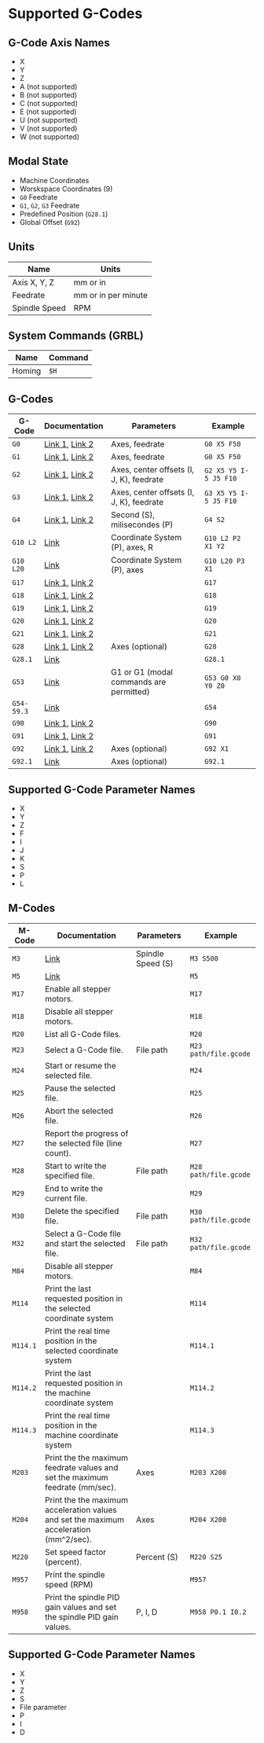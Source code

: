 # Supported G-Codes

## G-Code Axis Names
- X
- Y
- Z
- A (not supported)
- B (not supported)
- C (not supported)
- E (not supported)
- U (not supported)
- V (not supported)
- W (not supported)


## Modal State
- Machine Coordinates
- Worskspace Coordinates (9)
- `G0` Feedrate
- `G1`, `G2`, `G3` Feedrate
- Predefined Position (`G28.1`)
- Global Offset (`G92`)


## Units
| Name           | Units               |
| -------------- | ------------------- |
| Axis X, Y, Z   | mm or in            |
| Feedrate       | mm or in per minute |
| Spindle Speed  | RPM                 |


## System Commands (GRBL)
| Name   | Command |
| ------ | ------- |
| Homing | `$H`    |


## G-Codes

| G-Code     | Documentation                                                                                                         | Parameters                                     | Example                |
| ---------- | --------------------------------------------------------------------------------------------------------------------- | ---------------------------------------------- | ---------------------- |
| `G0`       | [Link 1](https://smoothieware.org/g0), [Link 2](http://linuxcnc.org/docs/html/gcode/g-code.html#gcode:g0)             | Axes, feedrate                                 | `G0 X5 F50`            |
| `G1`       | [Link 1](https://smoothieware.org/g1), [Link 2](http://linuxcnc.org/docs/html/gcode/g-code.html#gcode:g1)             | Axes, feedrate                                 | `G0 X5 F50`            |
| `G2`       | [Link 1](https://smoothieware.org/g2), [Link 2](http://linuxcnc.org/docs/html/gcode/g-code.html#gcode:g2-g3)          | Axes, center offsets (I, J, K), feedrate       | `G2 X5 Y5 I-5 J5 F10`  |
| `G3`       | [Link 1](https://smoothieware.org/g3), [Link 2](http://linuxcnc.org/docs/html/gcode/g-code.html#gcode:g2-g3)          | Axes, center offsets (I, J, K), feedrate       | `G3 X5 Y5 I-5 J5 F10`  |
| `G4`       | [Link 1](https://smoothieware.org/g4), [Link 2](http://linuxcnc.org/docs/html/gcode/g-code.html#gcode:g4)             | Second (S), milisecondes (P)                   | `G4 S2`                |
| `G10 L2`   | [Link](http://linuxcnc.org/docs/html/gcode/g-code.html#gcode:g10-l2)                                                  | Coordinate System (P), axes, R                 | `G10 L2 P2 X1 Y2`      |
| `G10 L20`  | [Link](http://linuxcnc.org/docs/html/gcode/g-code.html#gcode:g10-l20)                                                 | Coordinate System (P), axes                    | `G10 L20 P3 X1`        |
| `G17`      | [Link 1](https://smoothieware.org/g17), [Link 2](http://linuxcnc.org/docs/html/gcode/g-code.html#gcode:g17-g19.1)     |                                                | `G17`                  |
| `G18`      | [Link 1](https://smoothieware.org/g18), [Link 2](http://linuxcnc.org/docs/html/gcode/g-code.html#gcode:g17-g19.1)     |                                                | `G18`                  |
| `G19`      | [Link 1](https://smoothieware.org/g18), [Link 2](http://linuxcnc.org/docs/html/gcode/g-code.html#gcode:g17-g19.1)     |                                                | `G19`                  |
| `G20`      | [Link 1](https://smoothieware.org/g20), [Link 2](http://linuxcnc.org/docs/html/gcode/g-code.html#gcode:g20-g21)       |                                                | `G20`                  |
| `G21`      | [Link 1](https://smoothieware.org/g21), [Link 2](http://linuxcnc.org/docs/html/gcode/g-code.html#gcode:g20-g21)       |                                                | `G21`                  |
| `G28`      | [Link 1](https://smoothieware.org/g28-cnc), [Link 2](http://linuxcnc.org/docs/html/gcode/g-code.html#gcode:g28-g28.1) | Axes (optional)                                | `G28`                  |
| `G28.1`    | [Link](http://linuxcnc.org/docs/html/gcode/g-code.html#gcode:g28-g28.1)                                               |                                                | `G28.1`                |
| `G53`      | [Link](http://linuxcnc.org/docs/html/gcode/g-code.html#gcode:g53)                                                     | G1 or G1 (modal commands are permitted)        | `G53 G0 X0 Y0 Z0`      |
| `G54-59.3` | [Link](http://linuxcnc.org/docs/html/gcode/g-code.html#gcode:g54-g59.3)                                               |                                                | `G54`                  |
| `G90`      | [Link 1](https://smoothieware.org/g90), [Link 2](http://linuxcnc.org/docs/html/gcode/g-code.html#gcode:g90-g91)       |                                                | `G90`                  |
| `G91`      | [Link 1](https://smoothieware.org/g91), [Link 2](http://linuxcnc.org/docs/html/gcode/g-code.html#gcode:g90-g91)       |                                                | `G91`                  |
| `G92`      | [Link 1](https://smoothieware.org/g92), [Link 2](http://linuxcnc.org/docs/html/gcode/g-code.html#gcode:g92)           | Axes (optional)                                | `G92 X1`               |
| `G92.1`    | [Link](http://linuxcnc.org/docs/html/gcode/g-code.html#gcode:g92.1-g92.2)                                             | Axes (optional)                                | `G92.1`                |


## Supported G-Code Parameter Names
- X
- Y
- Z
- F
- I
- J
- K
- S
- P
- L


## M-Codes

| M-Code     | Documentation                                                                                           | Parameters        | Example               |
| ---------- | ------------------------------------------------------------------------------------------------------- | ----------------- | --------------------- |
| `M3`       | [Link](https://smoothieware.org/m3)                                                                     | Spindle Speed (S) | `M3 S500`             |
| `M5`       | [Link](https://smoothieware.org/m5)                                                                     |                   | `M5`                  |
| `M17`      | Enable all stepper motors.                                                                              |                   | `M17`                 |
| `M18`      | Disable all stepper motors.                                                                             |                   | `M18`                 |
| `M20`      | List all G-Code files.                                                                                  |                   | `M20`                 |
| `M23`      | Select a G-Code file.                                                                                   | File path         | `M23 path/file.gcode` |
| `M24`      | Start or resume the selected file.                                                                      |                   | `M24`                 |
| `M25`      | Pause the selected file.                                                                                |                   | `M25`                 |
| `M26`      | Abort the selected file.                                                                                |                   | `M26`                 |
| `M27`      | Report the progress of the selected file (line count).                                                  |                   | `M27`                 |
| `M28`      | Start to write the specified file.                                                                      | File path         | `M28 path/file.gcode` |
| `M29`      | End to write the current file.                                                                          |                   | `M29`                 |
| `M30`      | Delete the specified file.                                                                              | File path         | `M30 path/file.gcode` |
| `M32`      | Select a G-Code file and start the selected file.                                                       | File path         | `M32 path/file.gcode` |
| `M84`      | Disable all stepper motors.                                                                             |                   | `M84`                 |
| `M114`     | Print the last requested position in the selected coordinate system                                     |                   | `M114`                |
| `M114.1`   | Print the real time position in the selected coordinate system                                          |                   | `M114.1`              |
| `M114.2`   | Print the last requested position in the machine coordinate system                                      |                   | `M114.2`              |
| `M114.3`   | Print the real time position in the machine coordinate system                                           |                   | `M114.3`              |
| `M203`     | Print the the maximum feedrate values and set the maximum feedrate (mm/sec).                            | Axes              | `M203 X200`           |
| `M204`     | Print the the maximum acceleration values and set the maximum acceleration (mm^2/sec).                  | Axes              | `M204 X200`           |
| `M220`     | Set speed factor (percent).                                                                             | Percent (S)       | `M220 S25`            |
| `M957`     | Print the spindle speed (RPM)                                                                           |                   | `M957`                |
| `M958`     | Print the spindle PID gain values and set the spindle PID gain values.                                  | P, I, D           | `M958 P0.1 I0.2 `     |

## Supported G-Code Parameter Names
- X
- Y
- Z
- S
- File parameter
- P
- I
- D
